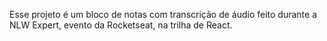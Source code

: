 Esse projeto é um bloco de notas com transcrição de áudio feito durante a NLW Expert, evento da Rocketseat, na trilha de React.
